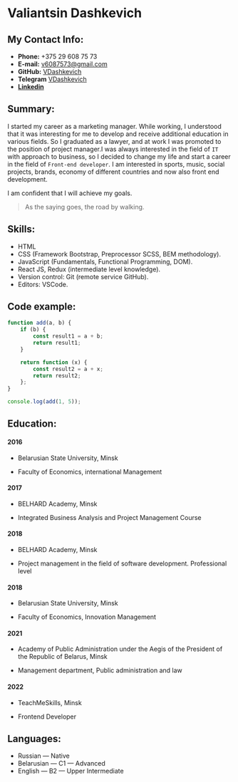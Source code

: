 # Valiantsin Dashkevich

## My Contact Info:

* **Phone:** +375 29 608 75 73
* **E-mail:** [v6087573@gmail.com](v6087573@gmail.com)
* **GitHub:** [VDashkevich](https://github.com/VDashkevich)
* **Telegram** [VDashkevich](https://t.me/tofosteryou)
* [**Linkedin**](https://www.linkedin.com/in/valentin-dashkevich-43674a127/)

## Summary:

I started my career as a marketing manager. While working, I understood that it was interesting for me to develop and receive additional education in various fields. So I graduated as a lawyer, and at work I was promoted to the position of project manager.I was always interested in the field of `IT` with approach to business, so I decided to change my life and start a career in the field of `Front-end developer`. I am interested in sports, music, social projects, brands, economy of different countries and now also front end development.

I am confident that I will achieve my goals.
> As the saying goes, the road by walking.

## Skills:

* HTML
* CSS (Framework Bootstrap, Preprocessor SCSS, BEM methodology).
* JavaScript (Fundamentals, Functional Programming, DOM).
* React JS, Redux (intermediate level knowledge).
* Version control: Git (remote service GitHub).
* Editors: VSCode.

## Code example:

```javascript
function add(a, b) {
    if (b) {
        const result1 = a + b;
        return result1;
    }

    return function (x) {
        const result2 = a + x;
        return result2;
    };
}

console.log(add(1, 5));
```
## Education:

#### 2016 
* Belarusian State University, Minsk
- Faculty of Economics, international Management
#### 2017  
* BELHARD Academy, Minsk
- Integrated Business Analysis and Project Management Course
#### 2018 
* BELHARD Academy, Minsk
- Project management in the field of software development. Professional level
#### 2018
* Belarusian State University, Minsk
- Faculty of Economics, Innovation Management
#### 2021
* Academy of Public Administration under the Aegis of the President of the Republic of Belarus, Minsk
- Management department, Public administration and law
#### 2022
* TeachMeSkills, Minsk
- Frontend Developer
## Languages:

* Russian — Native
* Belarusian — C1 — Advanced
* English — B2 — Upper Intermediate

